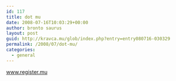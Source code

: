 ```yaml
---
id: 117
title: dot mu
date: 2008-07-16T10:03:29+00:00
author: bronto saurus
layout: post
guid: http://kravca.mu/glob/index.php?entry=entry080716-030329
permalink: /2008/07/dot-mu/
categories:
  - general
---
```

<a href="http://www.register.mu" target="_blank" >www.register.mu</a>